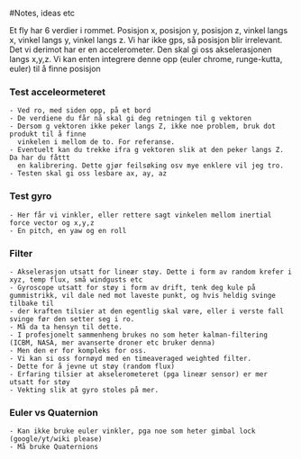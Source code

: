 #Notes, ideas etc

Et fly har 6 verdier i rommet. Posisjon x, posisjon y, posisjon z, vinkel langs x, vinkel langs y, vinkel langs z.
Vi har ikke gps, så posisjon blir irrelevant. Det vi derimot har er en accelerometer. Den skal gi oss akselerasjonen langs x,y,z. 
Vi kan enten integrere denne opp (euler chrome, runge-kutta, euler) til å finne posisjon

### Test acceleormeteret
	- Ved ro, med siden opp, på et bord
	- De verdiene du får nå skal gi deg retningen til g vektoren
	- Dersom g vektoren ikke peker langs Z, ikke noe problem, bruk dot produkt til å finne
	  vinkelen i mellom de to. For referanse. 
	- Eventuelt kan du trekke ifra g vektoren slik at den peker langs Z. Da har du fåttt 
	  en kalibrering. Dette gjør feilsøking osv mye enklere vil jeg tro. 
	- Testen skal gi oss lesbare ax, ay, az


### Test gyro

	- Her får vi vinkler, eller rettere sagt vinkelen mellom inertial force vector og x,y,z
	- En pitch, en yaw og en roll


### Filter
	- Akselerasjon utsatt for lineær støy. Dette i form av random krefer i xyz, temp flux, små windgusts etc
	- Gyroscope utsatt for støy i form av drift, tenk deg kule på gummistrikk, vil dale ned mot laveste punkt, og hvis heldig svinge tilbake til
	- der kraften tilsier at den egentlig skal være, eller i verste fall svinge før den setter seg i ro.
	- Må da ta hensyn til dette.
	- I profesjonelt sammenheng brukes no som heter kalman-filtering (ICBM, NASA, mer avanserte droner etc bruker denna)
	- Men den er for kompleks for oss.
	- Vi kan si oss fornøyd med en timeaveraged weighted filter.
	- Dette for å jevne ut støy (random flux)
	- Erfaring tilsier at akselerometeret (pga lineær sensor) er mer utsatt for støy
	- Vekting slik at gyro stoles på mer.

### Euler vs Quaternion

	- Kan ikke bruke euler vinkler, pga noe som heter gimbal lock (google/yt/wiki please)
	- Må bruke Quaternions
